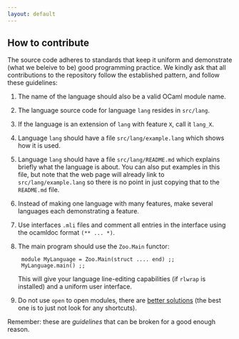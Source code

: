 ```yaml
---
layout: default
---
```


## How to contribute

The source code adheres to standards that keep it uniform and demonstrate (what we beleive
to be) good programming practice. We kindly ask that all contributions to the repository
follow the established pattern, and follow these guidelines:

1. The name of the language should also be a valid OCaml module name.
2. The language source code for language `lang` resides in `src/lang`.
3. If the language is an extension of `lang` with feature `X`, call it `lang_X`.
4. Language `lang` should have a file `src/lang/example.lang` which shows how it is used.
5. Language `lang` should have a file `src/lang/README.md` which explains briefly what the language is about. You can also put examples in this file, but note that the web page will already link to `src/lang/example.lang` so there is no point in just copying that to the `README.md` file.
6. Instead of making one language with many features, make several languages each demonstrating a feature.
7. Use interfaces `.mli` files and comment all entries in the interface using the ocamldoc
   format `(** ... *)`.
8. The main program should use the `Zoo.Main` functor:

        module MyLanguage = Zoo.Main(struct .... end) ;;
        MyLanguage.main() ;;

    This will give your language line-editing capabilities (if `rlwrap` is installed)
    and a uniform user interface.
9. Do not use `open` to open modules, there are
   [better solutions](https://realworldocaml.org/v1/en/html/files-modules-and-programs.html)
   (the best one is to just not look for any shortcuts).

Remember: these are *guidelines* that can be broken for a good enough reason.

